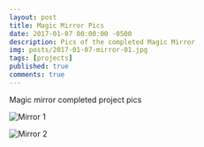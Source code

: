 ```yaml
---
layout: post
title: Magic Mirror Pics
date: 2017-01-07 00:00:00 -0500
description: Pics of the completed Magic Mirror
img: posts/2017-01-07-mirror-01.jpg
tags: [projects]
published: true
comments: true
---
```


Magic mirror completed project pics

![Mirror 1]({{site.baseurl}}/assets/img/posts/2017-01-07-mirror-01.jpg)

![Mirror 2]({{site.baseurl}}/assets/img/posts/2017-01-07-mirror-02.jpg)
